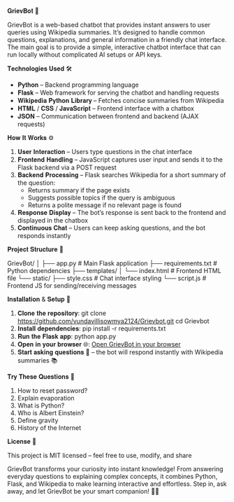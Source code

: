 𝐆𝐫𝐢𝐞𝐯𝐁𝐨𝐭 🤖

GrievBot is a web-based chatbot that provides instant answers to user queries using Wikipedia summaries. 
It’s designed to handle common questions, explanations, and general information in a friendly chat interface.
The main goal is to provide a simple, interactive chatbot interface that can run locally without complicated AI setups or API keys.

𝐓𝐞𝐜𝐡𝐧𝐨𝐥𝐨𝐠𝐢𝐞𝐬 𝐔𝐬𝐞𝐝 🛠️

- 𝐏𝐲𝐭𝐡𝐨𝐧 – Backend programming language  
- 𝐅𝐥𝐚𝐬𝐤 – Web framework for serving the chatbot and handling requests  
- 𝐖𝐢𝐤𝐢𝐩𝐞𝐝𝐢𝐚 𝐏𝐲𝐭𝐡𝐨𝐧 𝐋𝐢𝐛𝐫𝐚𝐫𝐲 – Fetches concise summaries from Wikipedia  
- 𝐇𝐓𝐌𝐋 / 𝐂𝐒𝐒 / 𝐉𝐚𝐯𝐚𝐒𝐜𝐫𝐢𝐩𝐭 – Frontend interface with a chatbox  
- 𝐉𝐒𝐎𝐍 – Communication between frontend and backend (AJAX requests)

𝐇𝐨𝐰 𝐈𝐭 𝐖𝐨𝐫𝐤𝐬 ⚙️

1. 𝐔𝐬𝐞𝐫 𝐈𝐧𝐭𝐞𝐫𝐚𝐜𝐭𝐢𝐨𝐧 – Users type questions in the chat interface  
2. 𝐅𝐫𝐨𝐧𝐭𝐞𝐧𝐝 𝐇𝐚𝐧𝐝𝐥𝐢𝐧𝐠  – JavaScript captures user input and sends it to the Flask backend via a POST request  
3. 𝐁𝐚𝐜𝐤𝐞𝐧𝐝 𝐏𝐫𝐨𝐜𝐞𝐬𝐬𝐢𝐧𝐠  – Flask searches Wikipedia for a short summary of the question:  
   - Returns summary if the page exists   
   - Suggests possible topics if the query is ambiguous   
   - Returns a polite message if no relevant page is found  
4. 𝐑𝐞𝐬𝐩𝐨𝐧𝐬𝐞 𝐃𝐢𝐬𝐩𝐥𝐚𝐲  – The bot’s response is sent back to the frontend and displayed in the chatbox  
5. 𝐂𝐨𝐧𝐭𝐢𝐧𝐮𝐨𝐮𝐬 𝐂𝐡𝐚𝐭  – Users can keep asking questions, and the bot responds instantly
  
𝐏𝐫𝐨𝐣𝐞𝐜𝐭 𝐒𝐭𝐫𝐮𝐜𝐭𝐮𝐫𝐞 📂

GrievBot/
│
├── app.py                 # Main Flask application
├── requirements.txt       # Python dependencies
├── templates/
│   └── index.html         # Frontend HTML file
└── static/
    ├── style.css          # Chat interface styling
    └── script.js          # Frontend JS for sending/receiving messages

𝐈𝐧𝐬𝐭𝐚𝐥𝐥𝐚𝐭𝐢𝐨𝐧 & 𝐒𝐞𝐭𝐮𝐩 🚀

1. 𝐂𝐥𝐨𝐧𝐞 𝐭𝐡𝐞 𝐫𝐞𝐩𝐨𝐬𝐢𝐭𝐨𝐫𝐲:
   git clone https://github.com/vundavillisowmya2124/Grievbot.git
   cd Grievbot
2. 𝐈𝐧𝐬𝐭𝐚𝐥𝐥 𝐝𝐞𝐩𝐞𝐧𝐝𝐞𝐧𝐜𝐢𝐞𝐬:
   pip install -r requirements.txt
3. 𝐑𝐮𝐧 𝐭𝐡𝐞 𝐅𝐥𝐚𝐬𝐤 𝐚𝐩𝐩:
   python app.py
4. 𝐎𝐩𝐞𝐧 𝐢𝐧 𝐲𝐨𝐮𝐫 𝐛𝐫𝐨𝐰𝐬𝐞𝐫 🌐: [Open GrievBot in your browser](http://127.0.0.1:5000/)
5. 𝐒𝐭𝐚𝐫𝐭 𝐚𝐬𝐤𝐢𝐧𝐠 𝐪𝐮𝐞𝐬𝐭𝐢𝐨𝐧𝐬 💬 – the bot will respond instantly with Wikipedia summaries 📚

𝐓𝐫𝐲 𝐓𝐡𝐞𝐬𝐞 𝐐𝐮𝐞𝐬𝐭𝐢𝐨𝐧𝐬 💬

1. How to reset password? 
2. Explain evaporation
3. What is Python?
4. Who is Albert Einstein?
5. Define gravity 
6. History of the Internet

 𝐋𝐢𝐜𝐞𝐧𝐬𝐞 📄

 This project is MIT licensed – feel free to use, modify, and share

 GrievBot transforms your curiosity into instant knowledge! From answering everyday questions to explaining complex concepts, it combines Python, Flask, and Wikipedia to make learning interactive and effortless. Step in, ask away, and let GrievBot be your smart companion! 🌟💬
 


